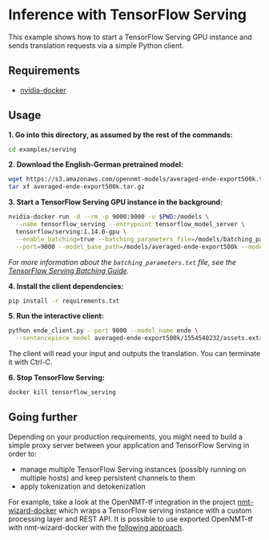 # Inference with TensorFlow Serving

This example shows how to start a TensorFlow Serving GPU instance and sends translation requests via a simple Python client.

## Requirements

* [nvidia-docker](https://github.com/NVIDIA/nvidia-docker)

## Usage

**1\. Go into this directory, as assumed by the rest of the commands:**

```bash
cd examples/serving
```

**2\. Download the English-German pretrained model:**

```bash
wget https://s3.amazonaws.com/opennmt-models/averaged-ende-export500k.tar.gz
tar xf averaged-ende-export500k.tar.gz
```

**3\. Start a TensorFlow Serving GPU instance in the background:**

```bash
nvidia-docker run -d --rm -p 9000:9000 -v $PWD:/models \
  --name tensorflow_serving --entrypoint tensorflow_model_server \
  tensorflow/serving:1.14.0-gpu \
  --enable_batching=true --batching_parameters_file=/models/batching_parameters.txt \
  --port=9000 --model_base_path=/models/averaged-ende-export500k --model_name=ende
```

*For more information about the `batching_parameters.txt` file, see the [TensorFlow Serving Batching Guide](https://github.com/tensorflow/serving/tree/master/tensorflow_serving/batching).*

**4\. Install the client dependencies:**

```bash
pip install -r requirements.txt
```

**5\. Run the interactive client:**

```bash
python ende_client.py --port 9000 --model_name ende \
  --sentencepiece_model averaged-ende-export500k/1554540232/assets.extra/wmtende.model
```

The client will read your input and outputs the translation. You can terminate it with Ctrl-C.

**6\. Stop TensorFlow Serving:**

```bash
docker kill tensorflow_serving
```

## Going further

Depending on your production requirements, you might need to build a simple proxy server between your application and TensorFlow Serving in order to:

* manage multiple TensorFlow Serving instances (possibly running on multiple hosts) and keep persistent channels to them
* apply tokenization and detokenization

For example, take a look at the OpenNMT-tf integration in the project [nmt-wizard-docker](https://github.com/OpenNMT/nmt-wizard-docker/blob/master/frameworks/opennmt_tf/entrypoint.py) which wraps a TensorFlow serving instance with a custom processing layer and REST API. It is possible to use exported OpenNMT-tf with nmt-wizard-docker with the [following approach](https://github.com/OpenNMT/nmt-wizard-docker/issues/46#issuecomment-456795844).
